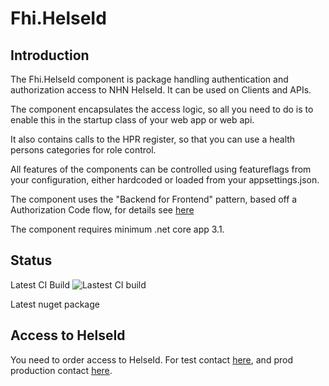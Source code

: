 ﻿# Fhi.HelseId

## Introduction

The Fhi.HelseId component is package handling authentication and authorization access to NHN HelseId.  It can be used on Clients and APIs.  

The component encapsulates the access logic, so all you need to do is to enable this in the startup class of your web app or web api.  

It also contains calls to the HPR register, so that you can use a health persons categories for role control.  

All features of the components can be controlled using featureflags from your configuration, either hardcoded or loaded from your appsettings.json.

The component uses the "Backend for Frontend" pattern, based off a  Authorization Code flow, for details see [here](https://www.nhn.no/helseid/grunnleggende-kunnskap/autentiseringsflyt-og-grant-types/)

The component requires minimum .net core app 3.1. 

## Status

Latest CI Build ![Lastest CI build](https://img.shields.io/github/workflow/status/folkehelseinstituttet/fhi.helseid/Fhi.HelseId.CI?style=plastic)

Latest nuget package



## Access to HelseId

You need to order access to HelseId.  For test contact [here](), and prod production contact [here]().









